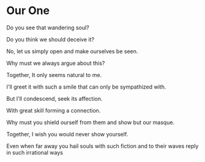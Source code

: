 # Our One

Do you see that wandering soul?

Do you think we should deceive it?

No, let us simply open and make ourselves be seen.

Why must we always argue about this?

Together, It only seems natural to me.

I'll greet it with such a smile that can only be sympathized with.

But I'll condescend, seek its affection.

With great skill forming a connection.

Why must you shield ourself from them and show but our masque.

Together, I wish you would never show yourself.

Even when far away you hail souls with such fiction and to their waves reply in such irrational ways
